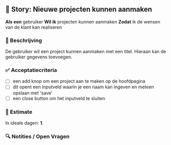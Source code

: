 ## 🧩 Story: Nieuwe projecten kunnen aanmaken

**Als een** gebruiker
**Wil ik** projecten kunnen aanmaken
**Zodat** ik de wensen van de klant kan realiseren

### 📝 Beschrijving

De gebruiker wil een project kunnen aanmaken met een titel. Hieraan kan de gebruiker gegevens toevoegen.

### ✅ Acceptatiecriteria

* [ ] een add knop om een project aan te maken op de hoofdpagina
* [ ] dit opent een inputveld waarin je een naam kan ingeven en meteen opslaan met 'save'
* [ ] een close button om het inputveld te sluiten

### 🧮 Estimate
In ideale dagen: **1**.

### 🔍 Notities / Open Vragen

